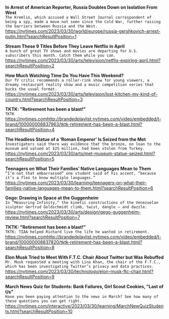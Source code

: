**In Arrest of American Reporter, Russia Doubles Down on Isolation From West**\
`The Kremlin, which accused a Wall Street Journal correspondent of being a spy, made a move not seen since the Cold War, further raising the barriers between Russia and the West.`\
https://nytimes.com/2023/03/30/world/europe/russia-gershkovich-arrest-putin.html?searchResultPosition=1

**Stream These 9 Titles Before They Leave Netflix in April**\
`A bunch of great TV shows and movies are departing for U.S. subscribers this month. Catch them while you can.`\
https://nytimes.com/2023/03/30/arts/television/netflix-expiring-april.html?searchResultPosition=2

**How Much Watching Time Do You Have This Weekend?**\
`Our TV critic recommends a roller-rink show for young viewers, a dreamy restaurant reality show and a music competition series that bucks the usual format.`\
https://nytimes.com/2023/03/30/arts/television/lost-kitchen-my-kind-of-country.html?searchResultPosition=3

**TKTK: "Retirement has been a blast!"**\
`TKTK`\
https://nytimes.comhttp://brandedplaylist.nytimes.com/video/embedded/t-brand/100000008837963/tktk-retirement-has-been-a-blast.html?searchResultPosition=4

**The Headless Statue of a ‘Roman Emperor’ Is Seized from the Met**\
`Investigators said there was evidence that the bronze, on loan to the museum and valued at $25 million, had been stolen from Turkey.`\
https://nytimes.com/2023/03/30/arts/met-museum-statue-seized.html?searchResultPosition=5

**Teenagers on What Their Families’ Native Languages Mean to Them**\
`“I’m not that embarrassed” one student said of his accent, “because it’s a flex to know multiple languages.”`\
https://nytimes.com/2023/03/30/learning/teenagers-on-what-their-families-native-languages-mean-to-them.html?searchResultPosition=6

**Gego: Drawing in Space at the Guggenheim**\
`In “Measuring Infinity,” the kinetic constructions of the Venezuelan sculptor Gertrud Goldschmidt climb, twist, dangle — and dazzle.`\
https://nytimes.com/2023/03/30/arts/design/gego-guggenheim-review.html?searchResultPosition=7

**TKTK: "Retirement has been a blast!"**\
`TKTK: TIAA helped Richard live the life he wanted in retirement.`\
https://nytimes.comhttp://brandedplaylist.nytimes.com/video/embedded/t-brand/100000008837820/tktk-retirement-has-been-a-blast.html?searchResultPosition=8

**Elon Musk Tried to Meet With F.T.C. Chair About Twitter but Was Rebuffed**\
`Mr. Musk requested a meeting with Lina Khan, the chair of the F.T.C., which has been investigating Twitter’s privacy and data practices.`\
https://nytimes.com/2023/03/30/technology/elon-musk-ftc-chair.html?searchResultPosition=9

**March News Quiz for Students: Bank Failures, Girl Scout Cookies, "Last of Us"**\
`Have you been paying attention to the news in March? See how many of these questions you can get right.`\
https://nytimes.com/interactive/2023/03/30/learning/MarchNewQuizStudents.html?searchResultPosition=10

